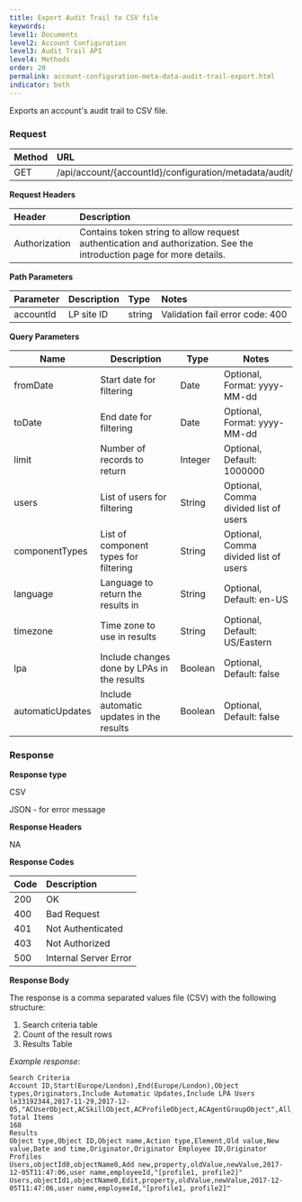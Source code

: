 ```yaml
---
title: Export Audit Trail to CSV file
keywords:
level1: Documents
level2: Account Configuration
level3: Audit Trail API
level4: Methods
order: 20
permalink: account-configuration-meta-data-audit-trail-export.html
indicator: both
---
```


Exports an account's audit trail to CSV file.

### Request

| Method | URL |
| :-------- | :------ |
| GET | /api/account/{accountId}/configuration/metadata/audit/export |

**Request Headers**

| Header | Description |
| :------- | :-------------- |
|Authorization | Contains token string to allow request authentication and authorization. See the introduction page for more details. |



**Path Parameters**

|Parameter|  Description|  Type|  Notes|
|:----------|  :--------------|  :--------------|  :---|
|accountId|  LP site ID|  string |  Validation fail error code: 400 |

**Query Parameters**

| Name            | Description                                                                  | Type    | Notes                                          |
|-----------------|------------------------------------------------------------------------------|---------|------------------------------------------------|
|fromDate|Start date for filtering|Date|Optional, Format: yyyy-MM-dd|
|toDate|End date for filtering|Date|Optional, Format: yyyy-MM-dd|
|limit|Number of records to return|Integer|Optional, Default: 1000000|
|users|List of users for filtering|String|Optional, Comma divided list of users|
|componentTypes|List of component types for filtering|String|Optional, Comma divided list of users|
|language|Language to return the results in|String|Optional, Default: en-US|
|timezone|Time zone to use in results|String|Optional, Default: US/Eastern|
|lpa|Include changes done by LPAs in the results|Boolean|Optional, Default: false|
|automaticUpdates|Include automatic updates in the results|Boolean|Optional, Default: false|

### Response

**Response type**

CSV

JSON - for error message

**Response Headers**

NA

**Response Codes**

| Code | Description |
| :----- | :------------ |
| 200 | OK |
| 400 | Bad Request |
| 401 | Not Authenticated |
| 403 | Not Authorized |
| 500 | Internal Server Error |

**Response Body**

The response is a comma separated values file (CSV) with the following structure:

1. Search criteria table
2. Count of the result rows
3. Results Table

_Example response_:

```
Search Criteria
Account ID,Start(Europe/London),End(Europe/London),Object types,Originators,Include Automatic Updates,Include LPA Users
le33192344,2017-11-29,2017-12-05,"ACUserObject,ACSkillObject,ACProfileObject,ACAgentGroupObject",All,true,true
Total Items
168
Results
Object type,Object ID,Object name,Action type,Element,Old value,New value,Date and time,Originator,Originator Employee ID,Originator Profiles
Users,objectId0,objectName0,Add new,property,oldValue,newValue,2017-12-05T11:47:06,user name,employeeId,"[profile1, profile2]"
Users,objectId1,objectName0,Edit,property,oldValue,newValue,2017-12-05T11:47:06,user name,employeeId,"[profile1, profile2]"
```
